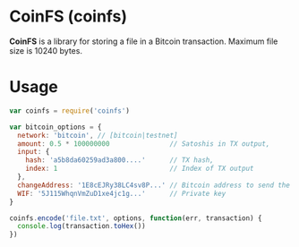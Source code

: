 # CoinFS (coinfs)

**CoinFS** is a library for storing a file in a Bitcoin transaction. Maximum file size is 10240 bytes.

# Usage
```javascript
var coinfs = require('coinfs')

var bitcoin_options = {
  network: 'bitcoin', // [bitcoin|testnet]
  amount: 0.5 * 100000000               // Satoshis in TX output,
  input: {
    hash: 'a5b8da60259ad3a800....'      // TX hash,
    index: 1                            // Index of TX output
  },
  changeAddress: '1E8cEJRy38LC4sv8P...' // Bitcoin address to send the change to,
  WIF: '5J115WhqnVmZuD1xe4jc1g...'      // Private key
}

coinfs.encode('file.txt', options, function(err, transaction) {
  console.log(transaction.toHex())
})
```
